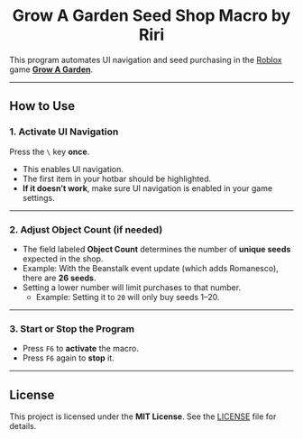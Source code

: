 <div align="center">
  <h1>Grow A Garden Seed Shop Macro by Riri</h1>
</div>

This program automates UI navigation and seed purchasing in the [Roblox](https://corp.roblox.com) game [**Grow A Garden**](https://www.roblox.com/games/126884695634066/Grow-a-Garden).

---

## How to Use

### 1. Activate UI Navigation

Press the `\` key **once**.  
- This enables UI navigation.  
- The first item in your hotbar should be highlighted.  
- **If it doesn’t work**, make sure UI navigation is enabled in your game settings.

---

### 2. Adjust Object Count (if needed)
- The field labeled **Object Count** determines the number of **unique seeds** expected in the shop.  
- Example: With the Beanstalk event update (which adds Romanesco), there are **26 seeds**.  
- Setting a lower number will limit purchases to that number.  
  - Example: Setting it to `20` will only buy seeds 1–20.  

---

### 3. Start or Stop the Program

- Press `F6` to **activate** the macro.  
- Press `F6` again to **stop** it.  

---

## License

This project is licensed under the **MIT License**. See the [LICENSE](LICENSE) file for details.
